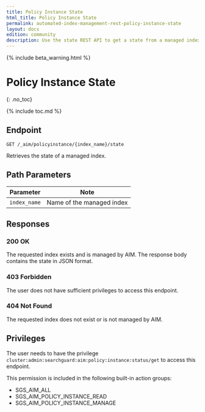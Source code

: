 ```yaml
---
title: Policy Instance State
html_title: Policy Instance State
permalink: automated-index-management-rest-policy-instance-state
layout: docs
edition: community
description: Use the state REST API to get a state from a managed index
---
```

<!--- Copyright 2023 floragunn GmbH -->

{% include beta_warning.html %}

# Policy Instance State
{: .no_toc}

{% include toc.md %}

## Endpoint

```
GET /_aim/policyinstance/{index_name}/state
```

Retrieves the state of a managed index.

## Path Parameters

| Parameter    | Note                      |
|--------------|---------------------------|
| `index_name` | Name of the managed index |

## Responses

### 200 OK

The requested index exists and is managed by AIM. The response body contains the state in JSON format.

### 403 Forbidden

The user does not have sufficient privileges to access this endpoint.

### 404 Not Found

The requested index does not exist or is not managed by AIM.

## Privileges

The user needs to have the privilege `cluster:admin:searchguard:aim:policy:instance:status/get` to access this endpoint.

This permission is included in the following built-in action groups:

- SGS_AIM_ALL
- SGS_AIM_POLICY_INSTANCE_READ
- SGS_AIM_POLICY_INSTANCE_MANAGE
